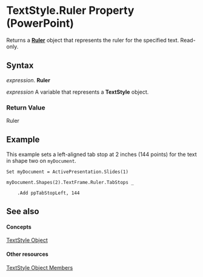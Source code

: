 
# TextStyle.Ruler Property (PowerPoint)

Returns a  **[Ruler](dc6b78ae-4745-0bc8-1d28-831b1f30f86c.md)** object that represents the ruler for the specified text. Read-only.


## Syntax

 _expression_. **Ruler**

 _expression_ A variable that represents a **TextStyle** object.


### Return Value

Ruler


## Example

This example sets a left-aligned tab stop at 2 inches (144 points) for the text in shape two on  `myDocument`.


```
Set myDocument = ActivePresentation.Slides(1)

myDocument.Shapes(2).TextFrame.Ruler.TabStops _

    .Add ppTabStopLeft, 144
```


## See also


#### Concepts


[TextStyle Object](59cf79e2-7212-4928-d966-6340c9021a6d.md)
#### Other resources


[TextStyle Object Members](b3b5b85e-6fe2-8cda-e212-2de5fbc014bd.md)
